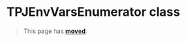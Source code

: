 # TPJEnvVarsEnumerator class

> This page has [**moved**](https://lib-docs.delphidabbler.com/EnvVars/3/API/TPJEnvVarsEnumerator).
